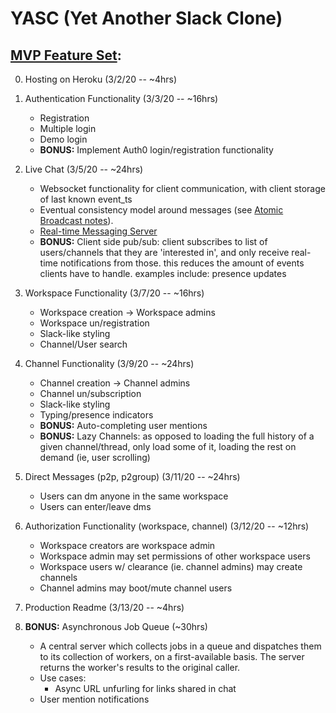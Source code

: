 # YASC (Yet Another Slack Clone)

## <u>MVP Feature Set</u>:

0. Hosting on Heroku (3/2/20 -- ~4hrs)

1. Authentication Functionality (3/3/20 -- ~16hrs)
	- Registration
	- Multiple login
	- Demo login
	- __BONUS:__ Implement Auth0 login/registration functionality

2. Live Chat (3/5/20 -- ~24hrs)
	- Websocket functionality for client communication, with client storage of last known event_ts
	- Eventual consistency model around messages (see [Atomic Broadcast notes](#atomic-broadcast-notes)).
	- [Real-time Messaging Server](#architectural-design)
	- __BONUS:__ Client side pub/sub: client subscribes to list of users/channels that they are 'interested in', and only receive real-time notifications from those. this reduces the amount of events clients have to handle. examples include: presence updates
  
3. Workspace Functionality (3/7/20 -- ~16hrs)
	- Workspace creation -> Workspace admins
	- Workspace un/registration
	- Slack-like styling
	- Channel/User search

4. Channel Functionality (3/9/20 -- ~24hrs)
	- Channel creation -> Channel admins
	- Channel un/subscription
	- Slack-like styling
	- Typing/presence indicators
	- __BONUS:__ Auto-completing user mentions
	- __BONUS:__ Lazy Channels: as opposed to loading the full history of a given channel/thread, only load some of it, loading the rest on demand (ie, user scrolling)

5. Direct Messages (p2p, p2group) (3/11/20 -- ~24hrs)
	- Users can dm anyone in the same workspace
	- Users can enter/leave dms

6. Authorization Functionality (workspace, channel) (3/12/20 -- ~12hrs)
	- Workspace creators are workspace admin
	- Workspace admin may set permissions of other workspace users
	- Workspace users w/ clearance (ie. channel admins) may create channels
	- Channel admins may boot/mute channel users

7. Production Readme (3/13/20 -- ~4hrs)

8. __BONUS:__ Asynchronous Job Queue (~30hrs)
	- A central server which collects jobs in a queue and dispatches them to its collection of workers, on a first-available basis. The server returns the worker's results to the original caller.
	- Use cases:
		- Async URL unfurling for links shared in chat
    - User mention notifications
